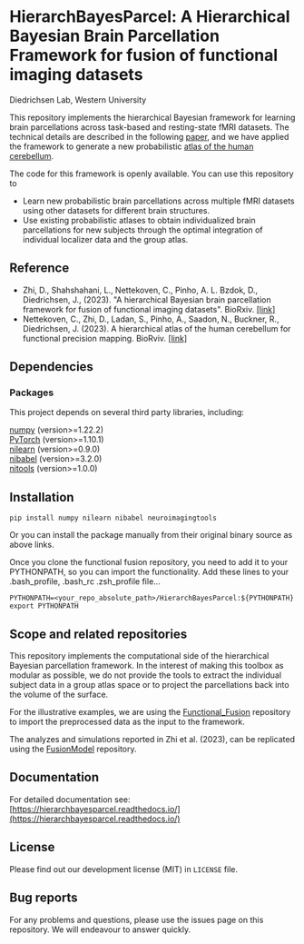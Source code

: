 HierarchBayesParcel: A Hierarchical Bayesian Brain Parcellation Framework for fusion of functional imaging datasets
====
Diedrichsen Lab, Western University

This repository implements the hierarchical Bayesian framework for learning brain parcellations across task-based and resting-state fMRI datasets. 
The technical details are described in the following 
[paper](https://www.biorxiv.org/content/10.1101/2023.05.24.542121v1), and we have applied the framework to generate a new probabilistic [atlas of the human cerebellum](https://www.biorxiv.org/content/10.1101/2023.09.14.557689v2). 

The code for this framework is openly available. You can use this repository to 
* Learn new probabilistic brain parcellations across multiple fMRI datasets using other datasets for different brain structures. 
* Use existing probabilistic atlases to obtain individualized brain parcellations for new subjects through the optimal integration of individual localizer data and the group atlas. 

Reference
------
* Zhi, D., Shahshahani, L., Nettekoven, C., Pinho, A. L. Bzdok, D., Diedrichsen, J., (2023). 
"A hierarchical Bayesian brain parcellation framework for fusion of functional imaging datasets". 
BioRxiv. [[link]](https://www.biorxiv.org/content/10.1101/2023.05.24.542121v1)
* Nettekoven, C., Zhi, D., Ladan, S., Pinho, A., Saadon, N., Buckner, R., Diedrichsen, J. (2023). A hierarchical atlas of the human cerebellum for functional precision mapping. BioRviv. [[link]](https://www.biorxiv.org/content/10.1101/2023.09.14.557689v2)

Dependencies
------------
### Packages
This project depends on several third party libraries, including:

[numpy](https://numpy.org/) (version>=1.22.2)\
[PyTorch](https://pytorch.org/) (version>=1.10.1)\
[nilearn](https://nilearn.github.io/stable/index.html) (version>=0.9.0)\
[nibabel](https://nipy.org/nibabel/) (version>=3.2.0)\
[nitools](https://nitools.readthedocs.io/en/latest/) (version>=1.0.0)

Installation
------------
```
pip install numpy nilearn nibabel neuroimagingtools
```

Or you can install the package manually from their original binary source as above links.

Once you clone the functional fusion repository, you need to add it to your PYTHONPATH, so you can
import the functionality. Add these lines to your .bash_profile, .bash_rc .zsh_profile file... 

```
PYTHONPATH=<your_repo_absolute_path>/HierarchBayesParcel:${PYTHONPATH}
export PYTHONPATH
```

Scope and related repositories
------------------------------
This repository implements the computational side of the hierarchical Bayesian 
parcellation framework. In the interest of making this toolbox as modular as possible, we do not provide the 
tools to extract the individual subject data in a group atlas space or to project the parcellations back into the volume of the surface. 

For the illustrative examples, we are using the 
[Functional_Fusion](https://github.com/DiedrichsenLab/Functional_Fusion)
repository to import the preprocessed data as the input to the framework.

The analyzes and simulations reported in Zhi et al. (2023), can be replicated using the [FusionModel](https://github.com/DiedrichsenLab/FusionModel) repository. 


Documentation
------
For detailed documentation see: [https://hierarchbayesparcel.readthedocs.io/](https://hierarchbayesparcel.readthedocs.io/)

License
------
Please find out our development license (MIT) in `LICENSE` file.

Bug reports
------
For any problems and questions, please use the issues page on this repository. We will endeavour to answer quickly. 
